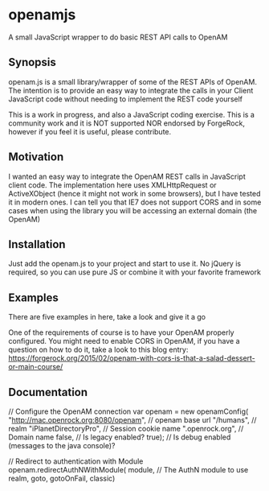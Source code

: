 # openamjs
A small JavaScript wrapper to do basic REST API calls to OpenAM

## Synopsis
openam.js is a small library/wrapper of some of the REST APIs of OpenAM.
The intention is to provide an easy way to integrate the calls in your Client JavaScript code without needing to implement the REST code yourself

This is a work in progress, and also a JavaScript coding exercise. 
This is a community work and it is NOT supported NOR endorsed by ForgeRock, however if you feel it is useful, please contribute.

## Motivation
I wanted an easy way to integrate the OpenAM REST calls in JavaScript client code.
The implementation here uses XMLHttpRequest or ActiveXObject (hence it might not work in some browsers), but I have tested it in modern ones.
I can tell you that IE7 does not support CORS and in some cases when using the library you will be accessing an external domain (the OpenAM)


## Installation
Just add the openam.js to your project and start to use it. No jQuery is required, so you can use pure JS or combine it with your favorite framework

## Examples
There are five examples in here, take a look and give it a go

One of the requirements of course is to have your OpenAM properly configured. 
You might need to enable CORS in OpenAM, if you have a question on how to do it, take a look to this blog entry: 
https://forgerock.org/2015/02/openam-with-cors-is-that-a-salad-dessert-or-main-course/

## Documentation

// Configure the OpenAM connection
var openam = new openamConfig(
              "http://mac.openrock.org:8080/openam", // openam base url
              "/humans",                             // realm
              "iPlanetDirectoryPro",                 // Session cookie name
              ".openrock.org",                       // Domain name
              false,                                 // Is legacy enabled?
              true);                                 // Is debug enabled (messages to the java console)?

// Redirect to authentication with Module
openam.redirectAuthNWithModule(
        module,                         // The AuthN module to use
        realm, 
        goto, 
        gotoOnFail, 
        classic) 

